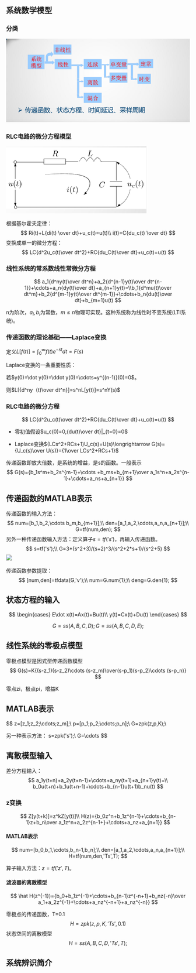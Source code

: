 ## 系统数学模型

### 分类

![](..\picture\微信截图_20200512224010.png)

### RLC电路的微分方程模型

![](..\picture\微信截图_20200512224947.png)

根据基尔霍夫定律：
$$
Ri(t)+L{di(t) \over dt}+u_c(t)=u(t)\\
i(t)=C{du_c(t) \over dt}
$$
变换成单一的微分方程：
$$
LC{d^2u_c(t)\over dt^2}+RC{du_C(t)\over dt}+u_c(t)=u(t)
$$

### 线性系统的常系数线性常微分方程

$$
a_1{d^ny(t)\over dt^n}+a_2{d^{n-1}y(t)\over dt^{n-1}}+\cdots+a_n{dy(t)\over dt}+a_{n+1}y(t)=\\b_1{d^mu(t)\over dt^m}+b_2{d^{m-1}y(t)\over dt^{m-1}}+\cdots+b_n{du(t)\over dt}+b_{m+1}u(t)
$$

n为阶次，$a_i,b_i$为常数，$m\leq n$物理可实现。这种系统称为线性时不变系统(LTI系统)。

### 传递函数的理论基础——Laplace变换

定义$L[f(t)]=\int_0^\infty f(t)e^{-st}dt=F(s)$

Laplace变换的一条重要性质：

若$y(0)=\dot y(0)=\ddot y(0)=\cdots=y^{(n-1)}(0)=0$。

则$L[{d^ny（t)\over dt^n}]=s^nL[y(t)]=s^nY(s)$

### RLC电路的微分方程

$$
LC{d^2u_c(t)\over dt^2}+RC{du_C(t)\over dt}+u_c(t)=u(t)
$$

* 零初值假设$u_c(0)=0,{du(t)\over dt}|_{t=0}=0$

* Laplace变换$(LCs^2+RCs+1)U_c(s)=U(s)\longrightarrow G(s)={U_c(s)\over U(s)}={1\over LCs^2+RCs+1}$

传递函数即放大倍数，是系统的增益，是s的函数。一般表示
$$
G(s)={b_1s^m+b_2s^{m-1}+\cdots +b_ms+b_{m+1}\over a_1s^n+a_2s^{n-1}+\cdots+a_ns+a_{n+1}}
$$

## 传递函数的MATLAB表示

传递函数的输入方法：
$$
num=[b_1,b_2,\cdots b_m,b_{m+1}];\\
den=[a_1,a_2,\cdots,a_n,a_{n+1}];\\
G=tf(num,den);
$$
另外一种传递函数输入方法：定义算子$s=tf('s')$，再输入传递函数。
$$
s=tf('s');\\
G=3*(s^2+3)/(s+2)^3/(s^2+2*s+1)/(s^2+5)
$$
![](E:\学习笔记\picture\微信截图_20200531142809.png)

传递函数参数提取：
$$
[num,den]=tfdata(G,'v');\\
num=G.num{1};\\
deng=G.den{1};
$$

## 状态方程的输入

$$
\begin{cases}
E\dot x(t)=Ax(t)+Bu(t)\\
y(t)=Cx(t)+Du(t)
\end{cases}
$$

$$
G=ss(A,B,C,D);
G=ss(A,B,C,D,E);
$$

## 线性系统的零极点模型

零极点模型是因式型传递函数模型
$$
G(s)=K{(s-z_1)(s-z_2)\cdots (s-z_m)\over(s-p_1)(s-p_2)\cdots (s-p_n)}
$$


零点zi，极点pi，增益K

## MATLAB表示

$$
z=[z_1;z_2;\cdots;z_m];\\
p=[p_1;p_2;\cdots;p_n];\\
G=zpk(z,p,K);\\

另一种表示方法：
s=zpk('s');\\
G=\cdots
$$

## 离散模型输入

差分方程输入：
$$
a_1y(t+n)+a_2y(t+n-1)+\cdots+a_ny(t+1)+a_{n+1}y(t)=\\
b_0u(t+n)+b_1u(t+n-1)+\cdots+b_{n-1}u(t+1)b_nu(t)
$$

### z变换

$$
Z[y(t+k)]=z^kZ[y(t)]\\
H(z)={b_0z^n+b_1z^{n-1}+\cdots+b_{n-1}z+b_n\over a_1z^n+a_2z^{n-1+}+\cdots+a_nz+a_{n+1}}
$$

#### MATLAB表示

$$
num=[b_0,b_1,\cdots,b_n-1,b_n];\\
den=[a_1,a_2,\cdots,a_n,a_{n+1}];\\
H=tf(num,den,'Ts',T);
$$

算子输入方法：$z=tf('z',T)$。

#### 滤波器的离散模型

$$
\hat H(z^{-1})={b_0+b_1z^{-1}+\cdots+b_{n-1}z^{-n+1}+b_nz{-n}\over a_1+a_2z^{-1}+\cdots+a_nz^{-n+1}+a_nz^{-n}}
$$

零极点的传递函数，T=0.1
$$
H=zpk(z,p,K,'Ts',0.1)
$$
状态空间的离散模型
$$
H=ss(A,B,C,D,'Ts',T);
$$

## 系统辨识简介


